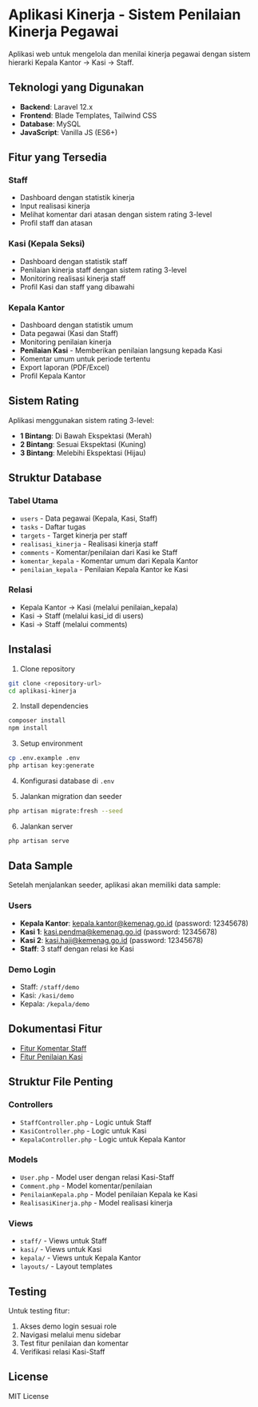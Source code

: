 # Aplikasi Kinerja - Sistem Penilaian Kinerja Pegawai

Aplikasi web untuk mengelola dan menilai kinerja pegawai dengan sistem hierarki Kepala Kantor → Kasi → Staff.

## Teknologi yang Digunakan

- **Backend**: Laravel 12.x
- **Frontend**: Blade Templates, Tailwind CSS
- **Database**: MySQL
- **JavaScript**: Vanilla JS (ES6+)

## Fitur yang Tersedia

### Staff
- Dashboard dengan statistik kinerja
- Input realisasi kinerja
- Melihat komentar dari atasan dengan sistem rating 3-level
- Profil staff dan atasan

### Kasi (Kepala Seksi)
- Dashboard dengan statistik staff
- Penilaian kinerja staff dengan sistem rating 3-level
- Monitoring realisasi kinerja staff
- Profil Kasi dan staff yang dibawahi

### Kepala Kantor
- Dashboard dengan statistik umum
- Data pegawai (Kasi dan Staff)
- Monitoring penilaian kinerja
- **Penilaian Kasi** - Memberikan penilaian langsung kepada Kasi
- Komentar umum untuk periode tertentu
- Export laporan (PDF/Excel)
- Profil Kepala Kantor

## Sistem Rating

Aplikasi menggunakan sistem rating 3-level:
- **1 Bintang**: Di Bawah Ekspektasi (Merah)
- **2 Bintang**: Sesuai Ekspektasi (Kuning)  
- **3 Bintang**: Melebihi Ekspektasi (Hijau)

## Struktur Database

### Tabel Utama
- `users` - Data pegawai (Kepala, Kasi, Staff)
- `tasks` - Daftar tugas
- `targets` - Target kinerja per staff
- `realisasi_kinerja` - Realisasi kinerja staff
- `comments` - Komentar/penilaian dari Kasi ke Staff
- `komentar_kepala` - Komentar umum dari Kepala Kantor
- `penilaian_kepala` - Penilaian Kepala Kantor ke Kasi

### Relasi
- Kepala Kantor → Kasi (melalui penilaian_kepala)
- Kasi → Staff (melalui kasi_id di users)
- Kasi → Staff (melalui comments)

## Instalasi

1. Clone repository
```bash
git clone <repository-url>
cd aplikasi-kinerja
```

2. Install dependencies
```bash
composer install
npm install
```

3. Setup environment
```bash
cp .env.example .env
php artisan key:generate
```

4. Konfigurasi database di `.env`

5. Jalankan migration dan seeder
```bash
php artisan migrate:fresh --seed
```

6. Jalankan server
```bash
php artisan serve
```

## Data Sample

Setelah menjalankan seeder, aplikasi akan memiliki data sample:

### Users
- **Kepala Kantor**: kepala.kantor@kemenag.go.id (password: 12345678)
- **Kasi 1**: kasi.pendma@kemenag.go.id (password: 12345678)
- **Kasi 2**: kasi.haji@kemenag.go.id (password: 12345678)
- **Staff**: 3 staff dengan relasi ke Kasi

### Demo Login
- Staff: `/staff/demo`
- Kasi: `/kasi/demo`
- Kepala: `/kepala/demo`

## Dokumentasi Fitur

- [Fitur Komentar Staff](README_KOMENTAR_FEATURE.md)
- [Fitur Penilaian Kasi](README_PENILAIAN_KASI.md)

## Struktur File Penting

### Controllers
- `StaffController.php` - Logic untuk Staff
- `KasiController.php` - Logic untuk Kasi
- `KepalaController.php` - Logic untuk Kepala Kantor

### Models
- `User.php` - Model user dengan relasi Kasi-Staff
- `Comment.php` - Model komentar/penilaian
- `PenilaianKepala.php` - Model penilaian Kepala ke Kasi
- `RealisasiKinerja.php` - Model realisasi kinerja

### Views
- `staff/` - Views untuk Staff
- `kasi/` - Views untuk Kasi
- `kepala/` - Views untuk Kepala Kantor
- `layouts/` - Layout templates

## Testing

Untuk testing fitur:
1. Akses demo login sesuai role
2. Navigasi melalui menu sidebar
3. Test fitur penilaian dan komentar
4. Verifikasi relasi Kasi-Staff

## License

MIT License
